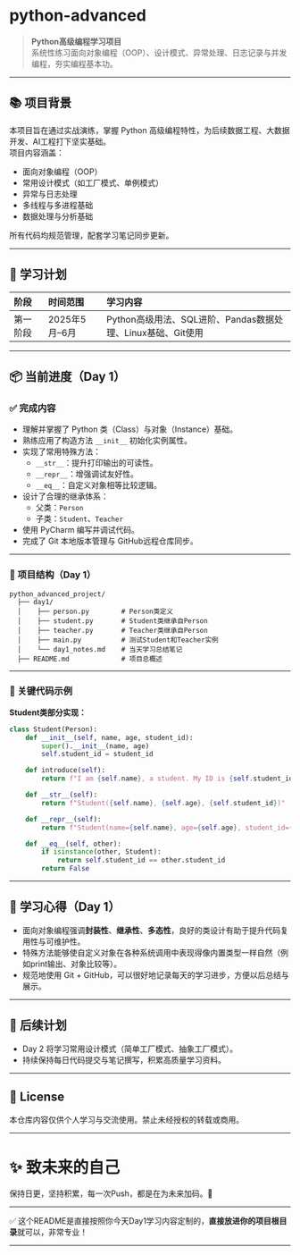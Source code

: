 # python-advanced

> **Python高级编程学习项目**  
> 系统性练习面向对象编程（OOP）、设计模式、异常处理、日志记录与并发编程，夯实编程基本功。

---

## 📚 项目背景

本项目旨在通过实战演练，掌握 Python 高级编程特性，为后续数据工程、大数据开发、AI工程打下坚实基础。  
项目内容涵盖：  
- 面向对象编程（OOP）
- 常用设计模式（如工厂模式、单例模式）
- 异常与日志处理
- 多线程与多进程基础
- 数据处理与分析基础

所有代码均规范管理，配套学习笔记同步更新。

---

## 📅 学习计划

| 阶段 | 时间范围 | 学习内容 |
|:----|:--------|:--------|
| 第一阶段 | 2025年5月–6月 | Python高级用法、SQL进阶、Pandas数据处理、Linux基础、Git使用 |

---

## 📦 当前进度（Day 1）

### ✅ 完成内容

- 理解并掌握了 Python 类（Class）与对象（Instance）基础。
- 熟练应用了构造方法 `__init__` 初始化实例属性。
- 实现了常用特殊方法：
  - `__str__`：提升打印输出的可读性。
  - `__repr__`：增强调试友好性。
  - `__eq__`：自定义对象相等比较逻辑。
- 设计了合理的继承体系：
  - 父类：`Person`
  - 子类：`Student`、`Teacher`
- 使用 PyCharm 编写并调试代码。
- 完成了 Git 本地版本管理与 GitHub远程仓库同步。

---

### 📂 项目结构（Day 1）

```text
python_advanced_project/
  ├── day1/
  │    ├── person.py        # Person类定义
  │    ├── student.py       # Student类继承自Person
  │    ├── teacher.py       # Teacher类继承自Person
  │    ├── main.py          # 测试Student和Teacher实例
  │    └── day1_notes.md    # 当天学习总结笔记
  ├── README.md             # 项目总概述
```

---

### 📜 关键代码示例

**Student类部分实现：**

```python
class Student(Person):
    def __init__(self, name, age, student_id):
        super().__init__(name, age)
        self.student_id = student_id

    def introduce(self):
        return f"I am {self.name}, a student. My ID is {self.student_id}."

    def __str__(self):
        return f"Student({self.name}, {self.age}, {self.student_id})"

    def __repr__(self):
        return f"Student(name={self.name}, age={self.age}, student_id={self.student_id})"

    def __eq__(self, other):
        if isinstance(other, Student):
            return self.student_id == other.student_id
        return False
```

---

## 🧠 学习心得（Day 1）

- 面向对象编程强调**封装性**、**继承性**、**多态性**，良好的类设计有助于提升代码复用性与可维护性。
- 特殊方法能够使自定义对象在各种系统调用中表现得像内置类型一样自然（例如print输出、对象比较等）。
- 规范地使用 Git + GitHub，可以很好地记录每天的学习进步，方便以后总结与展示。

---

## 🔗 后续计划

- Day 2 将学习常用设计模式（简单工厂模式、抽象工厂模式）。
- 持续保持每日代码提交与笔记撰写，积累高质量学习资料。

---

## 📜 License

本仓库内容仅供个人学习与交流使用。禁止未经授权的转载或商用。

---

# ✨ 致未来的自己
保持日更，坚持积累，每一次Push，都是在为未来加码。🚀

---

✅ 这个README是直接按照你今天Day1学习内容定制的，**直接放进你的项目根目录**就可以，非常专业！  

---

